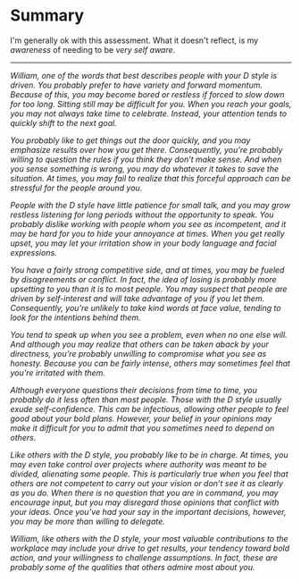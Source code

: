 # Summary
  I'm generally ok with this assessment. What it doesn't reflect, is my *awareness*  of needing to be *very self aware*.
___________________________________________________________________________________

  *William, one of the words that best describes people with your D style is driven. You probably prefer to have variety and forward momentum. Because of this, you may become bored or restless if forced to slow down for too long. Sitting still may be difficult for you. When you reach your goals, you may not always take time to celebrate. Instead, your attention tends to quickly shift to the next goal.*
  
  *You probably like to get things out the door quickly, and you may emphasize results over how you get there. Consequently, you’re probably willing to question the rules if you think they don’t make sense. And when you sense something is wrong, you may do whatever it takes to save the situation. At times, you may fail to realize that this forceful approach can be stressful for the people around you.*

  *People with the D style have little patience for small talk, and you may grow restless listening for long periods without the opportunity to speak. You probably dislike working with people whom you see as incompetent, and it may be hard for you to hide your annoyance at times. When you get really upset, you may let your irritation show in your body language and facial expressions.* 

  *You have a fairly strong competitive side, and at times, you may be fueled by disagreements or conflict. In fact, the idea of losing is probably more upsetting to you than it is to most people. You may suspect that people are driven by self-interest and will take advantage of you if you let them. Consequently, you’re unlikely to take kind words at face value, tending to look for the intentions behind them.* 
  
  *You tend to speak up when you see a problem, even when no one else will. And although you may realize that others can be taken aback by your directness, you’re probably unwilling to compromise what you see as honesty. Because you can be fairly intense, others may sometimes feel that you’re irritated with them.* 
 
  *Although everyone questions their decisions from time to time, you probably do it less often than most people. Those with the D style usually exude self-confidence. This can be infectious, allowing other people to feel good about your bold plans. However, your belief in your opinions may make it difficult for you to admit that you sometimes need to depend on others.* 

  *Like others with the D style, you probably like to be in charge. At times, you may even take control over projects where authority was meant to be divided, alienating some people. This is particularly true when you feel that others are not competent to carry out your vision or don’t see it as clearly as you do. When there is no question that you are in command, you may encourage input, but you may disregard those opinions that conflict with your ideas. Once you’ve had your say in the important decisions, however, you may be more than willing to delegate.* 

  *William, like others with the D style, your most valuable contributions to the workplace may include your drive to get results, your tendency toward bold action, and your willingness to challenge assumptions. In fact, these are probably some of the qualities that others admire most about you.* 

